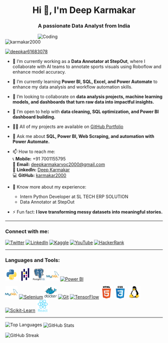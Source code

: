 <h1 align="center">Hi 👋, I'm Deep Karmakar</h1>
<h3 align="center">A passionate Data Analyst from India</h3>
<img align="right" alt="Coding" width="400" src="[https://cdn.dribbble.com/users/1162077/screenshots/3848914/programmer.gif](https://aitd.amity.edu/wp-content/uploads/2024/12/1616667695311.gif)">

<p align="left">
  <img src="https://komarev.com/ghpvc/?username=karmakar2000&label=Profile%20views&color=0e75b6&style=flat" alt="karmakar2000" />
</p>

<p align="left">
  <a href="https://twitter.com/deepkar61683078" target="blank">
    <img src="https://img.shields.io/twitter/follow/deepkar61683078?logo=twitter&style=for-the-badge" alt="deepkar61683078" />
  </a>
</p>

- 🔭 I’m currently working as a **Data Annotator at StepOut**, where I collaborate with AI teams to annotate sports visuals using Roboflow and enhance model accuracy.

- 🌱 I’m currently learning **Power BI, SQL, Excel, and Power Automate** to enhance my data analysis and workflow automation skills.

- 👯 I’m looking to collaborate on **data analysis projects, machine learning models, and dashboards that turn raw data into impactful insights.**

- 🤝 I’m open to help with **data cleaning, SQL optimization, and Power BI dashboard building.**

- 👨‍💻 All of my projects are available on [GitHub Portfolio](https://github.com/karmakar2000)

- 💬 Ask me about **SQL, Power BI, Web Scraping, and automation with Power Automate.**

- 📫 How to reach me:  
  📞 **Mobile:** +91 7001155795  
  📧 **Email:** deepkarmakarvoc2000@gmail.com  
  🔗 **LinkedIn:** [Deep Karmakar](https://www.linkedin.com/in/deepkarmakar)  
  💻 **GitHub:** [karmakar2000](https://github.com/karmakar2000)

- 📄 Know more about my experience:  
  - Intern Python Developer at SL TECH ERP SOLUTION  
  - Data Annotator at StepOut

- ⚡ Fun fact: **I love transforming messy datasets into meaningful stories.**

---

<h3 align="left">Connect with me:</h3>
<p align="left">
  <a href="https://twitter.com/deepkar61683078" target="blank"><img src="https://raw.githubusercontent.com/rahuldkjain/github-profile-readme-generator/master/src/images/icons/Social/twitter.svg" alt="Twitter" height="30" width="40" /></a>
  <a href="https://linkedin.com/in/deepkarmakar" target="blank"><img src="https://raw.githubusercontent.com/rahuldkjain/github-profile-readme-generator/master/src/images/icons/Social/linked-in-alt.svg" alt="LinkedIn" height="30" width="40" /></a>
  <a href="https://kaggle.com/deepkarmakar" target="blank"><img src="https://raw.githubusercontent.com/rahuldkjain/github-profile-readme-generator/master/src/images/icons/Social/kaggle.svg" alt="Kaggle" height="30" width="40" /></a>
  <a href="https://www.youtube.com/c/@deepkarmakar12" target="blank"><img src="https://raw.githubusercontent.com/rahuldkjain/github-profile-readme-generator/master/src/images/icons/Social/youtube.svg" alt="YouTube" height="30" width="40" /></a>
  <a href="https://www.hackerrank.com/@deepkarmakarvoc1" target="blank"><img src="https://raw.githubusercontent.com/rahuldkjain/github-profile-readme-generator/master/src/images/icons/Social/hackerrank.svg" alt="HackerRank" height="30" width="40" /></a>
</p>

---

<h3 align="left">Languages and Tools:</h3>
<p align="left">
  <a href="https://www.python.org" target="_blank"><img src="https://raw.githubusercontent.com/devicons/devicon/master/icons/python/python-original.svg" alt="Python" width="40" height="40"/></a>
  <a href="https://pandas.pydata.org/" target="_blank"><img src="https://raw.githubusercontent.com/devicons/devicon/master/icons/pandas/pandas-original.svg" alt="Pandas" width="40" height="40"/></a>
  <a href="https://www.postgresql.org" target="_blank"><img src="https://raw.githubusercontent.com/devicons/devicon/master/icons/postgresql/postgresql-original-wordmark.svg" alt="PostgreSQL" width="40" height="40"/></a>
<a href="https://www.mysql.com/" target="_blank"><img src="https://raw.githubusercontent.com/devicons/devicon/master/icons/mysql/mysql-original-wordmark.svg" alt="MySQL" width="40" height="40"/></a>
  <a href="https://www.microsoft.com/en-us/power-platform/products/power-bi" target="_blank"><img src="https://img.icons8.com/color/48/power-bi.png" alt="Power BI" width="40" height="40"/></a>
  
  <a href="https://www.mysql.com/" target="_blank"><img src="https://raw.githubusercontent.com/devicons/devicon/master/icons/mysql/mysql-original-wordmark.svg" alt="MySQL" width="40" height="40"/></a>
  <a href="https://www.selenium.dev" target="_blank"><img src="https://raw.githubusercontent.com/detain/svg-logos/main/svg/selenium-logo.svg" alt="Selenium" width="40" height="40"/></a>
  <a href="https://www.docker.com/" target="_blank"><img src="https://raw.githubusercontent.com/devicons/devicon/master/icons/docker/docker-original-wordmark.svg" alt="Docker" width="40" height="40"/></a>
  <a href="https://git-scm.com/" target="_blank"><img src="https://www.vectorlogo.zone/logos/git-scm/git-scm-icon.svg" alt="Git" width="40" height="40"/></a>
  <a href="https://www.tensorflow.org" target="_blank"><img src="https://www.vectorlogo.zone/logos/tensorflow/tensorflow-icon.svg" alt="TensorFlow" width="40" height="40"/></a>
  <a href="https://www.w3.org/html/" target="_blank"><img src="https://raw.githubusercontent.com/devicons/devicon/master/icons/html5/html5-original-wordmark.svg" alt="HTML5" width="40" height="40"/></a>
  <a href="https://www.w3schools.com/css/" target="_blank"><img src="https://raw.githubusercontent.com/devicons/devicon/master/icons/css3/css3-original-wordmark.svg" alt="CSS3" width="40" height="40"/></a>
  <a href="https://www.linux.org/" target="_blank"><img src="https://raw.githubusercontent.com/devicons/devicon/master/icons/linux/linux-original.svg" alt="Linux" width="40" height="40"/></a>
  <a href="https://scikit-learn.org/" target="_blank"><img src="https://upload.wikimedia.org/wikipedia/commons/0/05/Scikit_learn_logo_small.svg" alt="Scikit-Learn" width="40" height="40"/></a>
  <a href="https://reactjs.org/" target="_blank"><img src="https://raw.githubusercontent.com/devicons/devicon/master/icons/react/react-original-wordmark.svg" alt="React" width="40" height="40"/></a>
</p>

---

<p><img align="left" src="https://github-readme-stats.vercel.app/api/top-langs?username=karmakar2000&show_icons=true&locale=en&layout=compact" alt="Top Languages" /></p>

<p>&nbsp;<img align="center" src="https://github-readme-stats.vercel.app/api?username=karmakar2000&show_icons=true&locale=en" alt="GitHub Stats" /></p>

<p><img align="center" src="https://github-readme-streak-stats.herokuapp.com/?user=karmakar2000&" alt="GitHub Streak" /></p>

